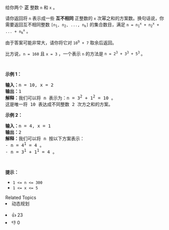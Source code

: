 <p>给你两个 <strong>正</strong>&nbsp;整数&nbsp;<code>n</code> 和&nbsp;<code>x</code>&nbsp;。</p>

<p>请你返回将<em>&nbsp;</em><code>n</code>&nbsp;表示成一些&nbsp;<strong>互不相同</strong>&nbsp;正整数的<em>&nbsp;</em><code>x</code>&nbsp;次幂之和的方案数。换句话说，你需要返回互不相同整数&nbsp;<code>[n<sub>1</sub>, n<sub>2</sub>, ..., n<sub>k</sub>]</code>&nbsp;的集合数目，满足&nbsp;<code>n = n<sub>1</sub><sup>x</sup> + n<sub>2</sub><sup>x</sup> + ... + n<sub>k</sub><sup>x</sup></code>&nbsp;。</p>

<p>由于答案可能非常大，请你将它对&nbsp;<code>10<sup>9</sup> + 7</code>&nbsp;取余后返回。</p>

<p>比方说，<code>n = 160</code> 且&nbsp;<code>x = 3</code>&nbsp;，一个表示&nbsp;<code>n</code>&nbsp;的方法是&nbsp;<code>n = 2<sup>3</sup> + 3<sup>3</sup> + 5<sup>3</sup></code><sup>&nbsp;</sup>。</p>

<p>&nbsp;</p>

<p><strong>示例 1：</strong></p>

<pre><b>输入：</b>n = 10, x = 2
<b>输出：</b>1
<b>解释：</b>我们可以将 n 表示为：n = 3<sup>2</sup> + 1<sup>2</sup> = 10 。
这是唯一将 10 表达成不同整数 2 次方之和的方案。
</pre>

<p><strong>示例 2：</strong></p>

<pre><b>输入：</b>n = 4, x = 1
<b>输出：</b>2
<b>解释：</b>我们可以将 n 按以下方案表示：
- n = 4<sup>1</sup> = 4 。
- n = 3<sup>1</sup> + 1<sup>1</sup> = 4 。
</pre>

<p>&nbsp;</p>

<p><strong>提示：</strong></p>

<ul> 
 <li><code>1 &lt;= n &lt;= 300</code></li> 
 <li><code>1 &lt;= x &lt;= 5</code></li> 
</ul>

<div><div>Related Topics</div><div><li>动态规划</li></div></div><br><div><li>👍 23</li><li>👎 0</li></div>